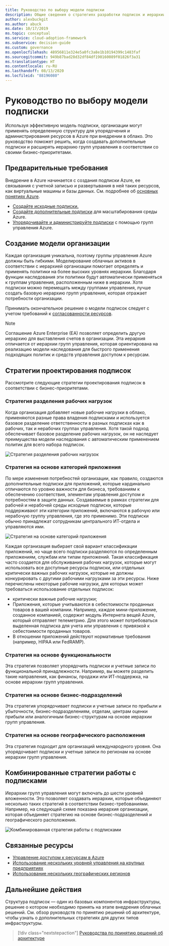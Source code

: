 ```yaml
---
title: Руководство по выбору модели подписки
description: Общие сведения о стратегиях разработки подписок и иерархии групп управления для организации ресурсов Azure.
author: alexbuckgit
ms.author: abuck
ms.date: 10/17/2019
ms.topic: conceptual
ms.service: cloud-adoption-framework
ms.subservice: decision-guide
ms.custom: governance
ms.openlocfilehash: 48956811e324e5a0fc3a8e1b10194399c1483faf
ms.sourcegitcommit: 949b87bad28d32df84df190160089f01826f3a31
ms.translationtype: HT
ms.contentlocale: ru-RU
ms.lasthandoff: 08/13/2020
ms.locfileid: "88196080"
---
```

# <a name="subscription-decision-guide"></a>Руководство по выбору модели подписки

Используя эффективную модель подписки, организации могут применять определенную структуру для упорядочения и администрирования ресурсов в Azure при внедрении в облако. Это руководство поможет решить, когда создавать дополнительные подписки и расширять иерархию групп управления в соответствии со своими бизнес-приоритетами.

## <a name="prerequisites"></a>Предварительные требования

Внедрение в Azure начинается с создания подписки Azure, ее связывания с учетной записью и развертывания в ней таких ресурсов, как виртуальные машины и базы данных. См. подробнее об [основных понятиях Azure](../../ready/considerations/fundamental-concepts.md).

- [Создайте исходные подписки.](../../ready/azure-best-practices/initial-subscriptions.md)
- [Создайте дополнительные подписки](../../ready/azure-best-practices/scale-subscriptions.md) для масштабирования среды Azure.
- [Упорядочивайте и администрируйте подписки](../../ready/azure-best-practices/organize-subscriptions.md) с помощью групп управления Azure.

## <a name="model-your-organization"></a>Создание модели организации

Каждая организация уникальна, поэтому группы управления Azure должны быть гибкими. Моделирование облачных активов в соответствии с иерархией организации помогает определять и применять политики на более высоких уровнях иерархии. Благодаря функции наследования эти политики будут автоматически применяться к группам управления, расположенным ниже в иерархии. Хотя подписки можно перемещать между группами управления, лучше создать базовую иерархию групп управления, которая отражает потребности организации.

Принимать окончательное решение о модели подписок следует с учетом требований к [согласованности ресурсов](../resource-consistency/index.md).

> [!NOTE]
> Соглашение Azure Enterprise (EA) позволяет определить другую иерархию для выставления счетов в организации. Эта иерархия отличается от иерархии групп управления, которая ориентирована на реализацию модели наследования для быстрого применения подходящих политик и средств управления доступом к ресурсам.

## <a name="subscription-design-strategies"></a>Стратегии проектирования подписок

Рассмотрите следующие стратегии проектирования подписок в соответствии с бизнес-приоритетами.

### <a name="workload-separation-strategy"></a>Стратегия разделения рабочих нагрузок

Когда организация добавляет новые рабочие нагрузки в облако, применяются разные права владения подписками и используется базовое разделение ответственности в разных подписках как в рабочих, так и нерабочих группах управления. Хотя такой подход обеспечивает базовое разделение рабочих нагрузок, он не наследует преимущества модели наследования с автоматическим применением политик для всего набора подписок.

![Стратегия разделения рабочих нагрузок](../../_images/ready/management-group-hierarchy-v2.png)

### <a name="application-category-strategy"></a>Стратегия на основе категорий приложения

По мере изменения потребностей организации, как правило, создаются дополнительные подписки для приложений, которые кардинально отличаются по уровню важности для бизнеса, требованиям к обеспечению соответствия, элементам управления доступом и потребностям в защите данных. Создаваемые в рамках стратегии для рабочей и нерабочей среды исходные подписки, которые поддерживают эти категории приложений, включаются в рабочую или нерабочую группу управления, где это применимо. Эти подписки обычно принадлежат сотрудникам центрального ИТ-отдела и управляются ими.

![Стратегия на основе категорий приложения](../../_images\decision-guides\decision-guide-subscriptions-hierarchy.png)

Каждая организация выбирает свой вариант классификации приложений, но чаще всего подписки разделяются по определенным приложениям, службам или типам приложений. Такая классификация часто создается для обслуживания рабочих нагрузок, которые могут использовать все доступные ресурсы подписки, или отдельных критически важных рабочих нагрузок, которые не должны конкурировать с другими рабочими нагрузками за эти ресурсы. Ниже перечислены некоторые рабочие нагрузки, для которых может требоваться использование отдельных подписок:

- критически важные рабочие нагрузки;
- Приложения, которые учитываются в себестоимости проданных товаров в вашей компании. Например, каждое мини-приложение, созданное компанией, содержит модуль Интернета вещей Azure, который отправляет телеметрию. Для этого может потребоваться выделенная подписка для учета или управления с привязкой к себестоимости проданных товаров.
- В отношении приложений действуют нормативные требования (например, HIPAA или FedRAMP).

### <a name="functional-strategy"></a>Стратегия на основе функциональности

Эта стратегия позволяет упорядочить подписки и учетные записи по функциональной принадлежности. Например, вы можете разделить такие направления, как финансы, продажи или ИТ-поддержка, на основе иерархии групп управления.

### <a name="business-unit-strategy"></a>Стратегия на основе бизнес-подразделений

Эта стратегия упорядочивает подписки и учетные записи по прибыли и убыточности, бизнес-подразделениям, отделам, центрам оценки прибыли или аналогичным бизнес-структурам на основе иерархии групп управления.

### <a name="geographic-strategy"></a>Стратегия на основе географического расположения

Эта стратегия подходит для организаций международного уровня. Она упорядочивает подписки и учетные записи по регионам на основе иерархии групп управления.

## <a name="mix-subscription-strategies"></a>Комбинированные стратегии работы с подписками

Иерархии групп управления могут включать до шести уровней вложенности. Это позволяет создавать иерархии, которые объединяют несколько таких стратегий в соответствии бизнес-требованиями. Например, на следующей схеме показана иерархия организации, которая объединяет стратегию на основе бизнес-подразделений и географического расположения.

![Комбинированная стратегия работы с подписками](../../_images\decision-guides\decision-guide-subscriptions-hierarchy-mixed.png)

## <a name="related-resources"></a>Связанные ресурсы

- [Управление доступом к ресурсам в Azure](../../govern/resource-consistency/resource-access-management.md)
- [Использование нескольких уровней управления на крупных предприятиях](../../govern/guides/complex/multiple-layers-of-governance.md)
- [Использование нескольких географических регионов](../../migrate/azure-best-practices/multiple-regions.md)

## <a name="next-steps"></a>Дальнейшие действия

Структура подписок — один из базовых компонентов инфраструктуры, решение о котором необходимо принять на этапе внедрения облачных решений. См. обзор руководств по принятию решений об архитектуре, чтобы узнать о дополнительных стратегиях для других типов инфраструктуры.

> [!div class="nextstepaction"]
> [Руководства по принятию решений об архитектуре](../index.md)
